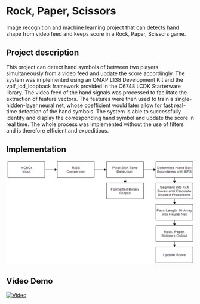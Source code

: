 # Rock, Paper, Scissors
Image recognition and machine learning project that can detects hand shape from video feed and keeps score in a Rock, Paper, Scissors game. 

## Project description
This project can detect hand symbols of between two players simultaneously from a video feed and update the score accordingly. The system was implemented using an OMAP L138 Development Kit and the vpif_lcd_loopback framework provided in the C6748 LCDK Starterware library. The video feed of the hand signals was processed to facilitate the extraction of feature vectors. The features were then used to train a single-hidden-layer neural net, whose coefficient would later allow for fast real-time detection of the hand symbols. The system is able to successfully identify and display the corresponding hand symbol and update the score in real time. The whole process was implemented without the use of filters and is therefore efficient and expeditious.

## Implementation
![alt text][pipeline]

[pipeline]: pipeline.png

## Video Demo
[![Video](https://img.youtube.com/vi/NvAWEgTGzkg/0.jpg)](http://www.youtube.com/watch?v=NvAWEgTGzkg)
